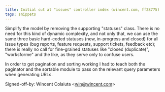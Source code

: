 ```yaml
---
title: Initial cut at "issues" controller index (wincent.com, ff28775)
tags: snippets
---
```


Simplify the model by removing the supporting "statuses" class. There is no need for this kind of dynamic complexity, and not only that, we can use the same three basic hard-coded statuses (new, in-progress and closed) for all issue types (bug reports, feature requests, support tickets, feedback etc); there is really no call for fine-grained statuses like "closed (duplicate)", "worksforme" and the like, as they serve only to confuse users.

In order to get pagination and sorting working I had to teach both the paginator and the sortable module to pass on the relevant query parameters when generating URLs.

Signed-off-by: Wincent Colaiuta &lt;win@wincent.com&gt;

